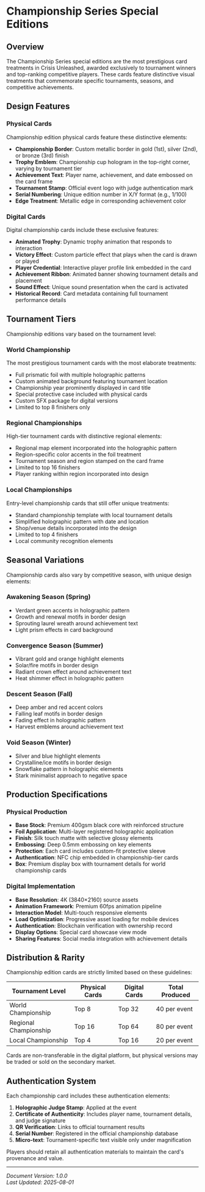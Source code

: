 # Championship Series Special Editions

## Overview

The Championship Series special editions are the most prestigious card treatments in Crisis Unleashed, awarded exclusively to tournament winners and top-ranking competitive players. These cards feature distinctive visual treatments that commemorate specific tournaments, seasons, and competitive achievements.

## Design Features

### Physical Cards

Championship edition physical cards feature these distinctive elements:

- **Championship Border**: Custom metallic border in gold (1st), silver (2nd), or bronze (3rd) finish
- **Trophy Emblem**: Championship cup hologram in the top-right corner, varying by tournament tier
- **Achievement Text**: Player name, achievement, and date embossed on the card frame
- **Tournament Stamp**: Official event logo with judge authentication mark
- **Serial Numbering**: Unique edition number in X/Y format (e.g., 1/100)
- **Edge Treatment**: Metallic edge in corresponding achievement color

### Digital Cards

Digital championship cards include these exclusive features:

- **Animated Trophy**: Dynamic trophy animation that responds to interaction
- **Victory Effect**: Custom particle effect that plays when the card is drawn or played
- **Player Credential**: Interactive player profile link embedded in the card
- **Achievement Ribbon**: Animated banner showing tournament details and placement
- **Sound Effect**: Unique sound presentation when the card is activated
- **Historical Record**: Card metadata containing full tournament performance details

## Tournament Tiers

Championship editions vary based on the tournament level:

### World Championship

The most prestigious tournament cards with the most elaborate treatments:

- Full prismatic foil with multiple holographic patterns
- Custom animated background featuring tournament location
- Championship year prominently displayed in card title
- Special protective case included with physical cards
- Custom SFX package for digital versions
- Limited to top 8 finishers only

### Regional Championships

High-tier tournament cards with distinctive regional elements:

- Regional map element incorporated into the holographic pattern
- Region-specific color accents in the foil treatment
- Tournament season and region stamped on the card frame
- Limited to top 16 finishers
- Player ranking within region incorporated into design

### Local Championships

Entry-level championship cards that still offer unique treatments:

- Standard championship template with local tournament details
- Simplified holographic pattern with date and location
- Shop/venue details incorporated into the design
- Limited to top 4 finishers
- Local community recognition elements

## Seasonal Variations

Championship cards also vary by competitive season, with unique design elements:

### Awakening Season (Spring)

- Verdant green accents in holographic pattern
- Growth and renewal motifs in border design
- Sprouting laurel wreath around achievement text
- Light prism effects in card background

### Convergence Season (Summer)

- Vibrant gold and orange highlight elements
- Solar/fire motifs in border design
- Radiant crown effect around achievement text
- Heat shimmer effect in holographic pattern

### Descent Season (Fall)

- Deep amber and red accent colors
- Falling leaf motifs in border design
- Fading effect in holographic pattern
- Harvest emblems around achievement text

### Void Season (Winter)

- Silver and blue highlight elements
- Crystalline/ice motifs in border design
- Snowflake pattern in holographic elements
- Stark minimalist approach to negative space

## Production Specifications

### Physical Production

- **Base Stock**: Premium 400gsm black core with reinforced structure
- **Foil Application**: Multi-layer registered holographic application
- **Finish**: Silk touch matte with selective glossy elements
- **Embossing**: Deep 0.5mm embossing on key elements
- **Protection**: Each card includes custom-fit protective sleeve
- **Authentication**: NFC chip embedded in championship-tier cards
- **Box**: Premium display box with tournament details for world championship cards

### Digital Implementation

- **Base Resolution**: 4K (3840×2160) source assets
- **Animation Framework**: Premium 60fps animation pipeline
- **Interaction Model**: Multi-touch responsive elements
- **Load Optimization**: Progressive asset loading for mobile devices
- **Authentication**: Blockchain verification with ownership record
- **Display Options**: Special card showcase view mode
- **Sharing Features**: Social media integration with achievement details

## Distribution & Rarity

Championship edition cards are strictly limited based on these guidelines:

| Tournament Level | Physical Cards | Digital Cards | Total Produced |
|------------------|---------------|---------------|----------------|
| World Championship | Top 8 | Top 32 | 40 per event |
| Regional Championship | Top 16 | Top 64 | 80 per event |
| Local Championship | Top 4 | Top 16 | 20 per event |

Cards are non-transferable in the digital platform, but physical versions may be traded or sold on the secondary market.

## Authentication System

Each championship card includes these authentication elements:

1. **Holographic Judge Stamp**: Applied at the event
2. **Certificate of Authenticity**: Includes player name, tournament details, and judge signature
3. **QR Verification**: Links to official tournament results
4. **Serial Number**: Registered in the official championship database
5. **Micro-text**: Tournament-specific text visible only under magnification

Players should retain all authentication materials to maintain the card's provenance and value.

---

*Document Version: 1.0.0*  
*Last Updated: 2025-08-01*
